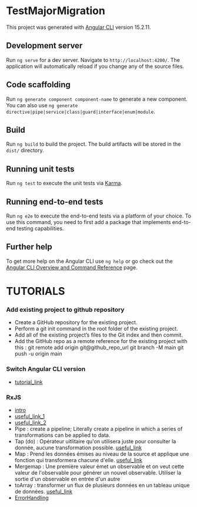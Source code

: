 # TestMajorMigration

This project was generated with [Angular CLI](https://github.com/angular/angular-cli) version 15.2.11.

## Development server

Run `ng serve` for a dev server. Navigate to `http://localhost:4200/`. The application will automatically reload if you change any of the source files.

## Code scaffolding

Run `ng generate component component-name` to generate a new component. You can also use `ng generate directive|pipe|service|class|guard|interface|enum|module`.

## Build

Run `ng build` to build the project. The build artifacts will be stored in the `dist/` directory.

## Running unit tests

Run `ng test` to execute the unit tests via [Karma](https://karma-runner.github.io).

## Running end-to-end tests

Run `ng e2e` to execute the end-to-end tests via a platform of your choice. To use this command, you need to first add a package that implements end-to-end testing capabilities.

## Further help

To get more help on the Angular CLI use `ng help` or go check out the [Angular CLI Overview and Command Reference](https://angular.io/cli) page.

# TUTORIALS 

### Add existing project to github repository
* Create a GitHub repository for the existing project.
* Perform a git init command in the root folder of the existing project.
* Add all of the existing project’s files to the Git index and then commit.
* Add the GitHub repo as a remote reference for the existing project with this : 
   git remote add origin git@github_repo_url
   git branch -M main
   git push -u origin main

### Switch Angular CLI version
* [tutorial_link](https://indepthcoder.medium.com/maintain-different-versions-of-angular-cli-on-the-same-machine-6828df198f59)

### RxJS
* [intro](https://youtu.be/FITI5ASi6dQ?si=EqTl6MdROEYuEPog)
* [useful_link_1](https://kevin-tale.medium.com/tout-ce-que-je-sais-sur-rxjs-partie-2-a092c3d920a6)
* [useful_link_2](https://makina-corpus.com/front-end/mise-en-pratique-rxjs-angular)
* Pipe : create a pipeline; Literally create a pipeline in which a series of transformations can 
be applied to data. 
* Tap (do) : Opérateur uitlitaire qu'on utilisera juste pour consulter la donnée, aucune transformation 
possible. [useful_link](https://javascript.plainenglish.io/mastering-the-rxjs-tap-operator-in-angular-real-life-examples-776ba8bedf15)
* Map : Prend les données émises au niveau de la source et applique une fonction qui transformera 
chacune d'elle. [useful_link](https://medium.com/@yuvidev/rxjs-operator-21-map-operator-3e980876b735)
* Mergemap : Une première valeur émet un observable et on veut cette valeur de l'observable
pour générer un nouvel observable. Utiliser la sortie d'un observable en entrée d'un autre
* toArray : transformer un flux de plusieurs données en un tableau unique de données. [useful_link](https://rxjs.fr/transform/toarray.html)
* [ErrorHandling](https://blog.angular-university.io/rxjs-error-handling/) 
